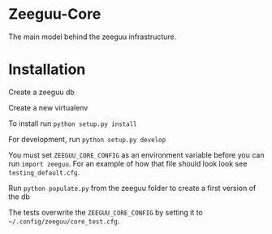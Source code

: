 # Zeeguu-Core

The main model behind the zeeguu infrastructure.


# Installation


Create a zeeguu db

Create a new virtualenv

To install run `python setup.py install`

For development, run `python setup.py develop`

You must set `ZEEGUU_CORE_CONFIG` as an environment variable
before you can run `import zeeguu`. For an example of how that
file should look look see `testing_default.cfg`. 

Run `python populate.py` from the zeeguu folder to create a first version of the db


The tests overwrite the `ZEEGUU_CORE_CONFIG` by setting it to 
`~/.config/zeeguu/core_test.cfg`. 
